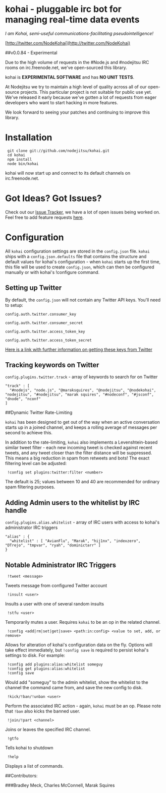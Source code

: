 # kohai - pluggable irc bot for managing real-time data events

*I am Kohai, semi-useful communications-facilitating pseudointelligence!*


[http://twitter.com/NodeKohai](http://twitter.com/NodeKohai)

##v0.0.84 - Experimental

Due to the high volume of requests in the #Node.js and #nodejitsu IRC rooms on irc.freenode.net, we've open-sourced this library. 

kohai is **EXPERIMENTAL SOFTWARE** and has **NO UNIT TESTS**.


At Nodejitsu we try to maintain a high level of quality across all of our open-source projects. This particular project is not suitable for public use yet. We've released it early because we've gotten a lot of requests from eager developers who want to start hacking in more features.

We look forward to seeing your patches and continuing to improve this library.

# Installation

     git clone git://github.com/nodejitsu/kohai.git
     cd kohai
     npm install
     node bin/kohai
     

kohai will now start up and connect to its default channels on irc.freenode.net.

# Got Ideas? Got Issues?

Check out our [Issue Tracker](https://github.com/nodejitsu/kohai/issues), we have a lot of open issues being worked on. Feel free to add feature requests [here](https://github.com/nodejitsu/kohai/issues).

# Configuration

All `kohai` configuration settings are stored in the `config.json` file. `kohai` ships with a `config.json.defaults` file that contains the structure and default values for kohai's configuration - when `kohai` starts up the first time, this file will be used to create `config.json`, which can then be configured manually or with kohai's !configure command.  

## Setting up Twitter

By default, the `config.json` will not contain any Twitter API keys. You'll need to setup:

`config.auth.twitter.consumer_key`

`config.auth.twitter.consumer_secret`

`config.auth.twitter.access_token_key`

`config.auth.twitter.access_token_secret`

[Here is a link with further information on getting these keys from Twitter](https://dev.twitter.com/apps/new)

## Tracking keywords on Twitter

`config.plugins.twitter.track` - array of keywords to search for on Twitter

    "track" : [
      "#nodejs", "node.js", "@maraksquires", "@nodejitsu", "@nodekohai", "nodejitsu", "#nodejitsu", "marak squires", "#nodeconf", "#jsconf", "dnode", "nconf"
    ]

##Dynamic Twitter Rate-Limiting

`kohai` has been designed to get out of the way when an active conversation starts up in a joined channel, and keeps a rolling average of messages per second to achieve this.  

In addition to the rate-limiting, `kohai` also implements a Levenshtein-based similar tweet filter - each new incoming tweet is checked against recent tweets, and any tweet closer than the filter distance will be suppressed.  This means a big reduction in spam from retweets and bots!  The exact filtering level can be adjusted:

     !config set plugins:twitter:filter <number>

The default is 25; values between 10 and 40 are recommended for ordinary spam filtering purposes.  

## Adding Admin users to the whitelist by IRC handle

`config.plugins.alias.whitelist` - array of IRC users with access to kohai's administrator IRC triggers

    "alias" : {
      "whitelist" : [ "AvianFlu", "Marak", "hij1nx", "indexzero", "DTrejo", "tmpvar", "ryah", "dominictarr" ]
    }

## Notable Administrator IRC Triggers

     !tweet <message>

Tweets message from configured Twitter account

     !insult <user>

Insults a user with one of several random insults

     !stfu <user>

Temporarily mutes a user.  Requires `kohai` to be an op in the related channel.  

     !config <add|rm|set|get|save> <path:in:config> <value to set, add, or remove>
     
Allows for alteration of kohai's configuration data on the fly.  Options will take effect immediately, but `!config save` is required to persist kohai's settings to disk.  For example:

     !config add plugins:alias:whitelist someguy
     !config get plugins:alias:whitelist
     !config save
     
Would add "someguy" to the admin whitelist, show the whitelist to the channel the command came from, and save the new config to disk.

     !kick/!ban/!unban <user>

Perform the associated IRC action - again, `kohai` must be an op.  Please note that `!ban` also kicks the banned user. 

     !join/!part <channel>
     
Joins or leaves the specified IRC channel.  

     !gtfo

Tells kohai to shutdown

     !help
     
Displays a list of commands.  


##Contributors: 

###Bradley Meck, Charles McConnell, Marak Squires